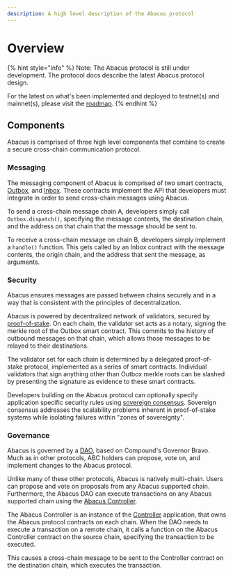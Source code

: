 ```yaml
---
description: A high level description of the Abacus protocol
---
```


# Overview

{% hint style="info" %}
Note: The Abacus protocol is still under development. The protocol docs describe the latest Abacus protocol design.

For the latest on what's been implemented and deployed to testnet(s) and mainnet(s), please visit the [roadmap](../resources/roadmap.md).
{% endhint %}

## Components

Abacus is comprised of three high level components that combine to create a secure cross-chain communication protocol.

### Messaging

The messaging component of Abacus is comprised of two smart contracts, [Outbox](messaging/outbox.md), and  [Inbox](messaging/inbox.md). These contracts implement the API that developers must integrate in order to send cross-chain messages using Abacus.

To send a cross-chain message chain A, developers simply call `Outbox.dispatch()`, specifying the message contents, the destination chain, and the address on that chain that the message should be sent to.

To receive a cross-chain message on chain B, developers simply implement a `handle()` function. This gets called by an Inbox contract with the message contents, the origin chain, and the address that sent the message, as arguments.

### Security

Abacus ensures messages are passed between chains securely and in a way that is consistent with the principles of decentralization.

Abacus is powered by decentralized network of validators, secured by [proof-of-stake](security/proof-of-stake.md). On each chain, the validator set acts as a notary, signing the merkle root of the Outbox smart contract. This commits to the history of outbound messages on that chain, which allows those messages to be relayed to their destinations.

The validator set for each chain is determined by a delegated proof-of-stake protocol, implemented as a series of smart contracts. Individual validators that sign anything other than Outbox merkle roots can be slashed by presenting the signature as evidence to these smart contracts.

Developers building on the Abacus protocol can optionally specify application specific security rules using [sovereign consensus](security/sovereign-consensus.md). Sovereign consensus addresses the scalability problems inherent in proof-of-stake systems while isolating failures within "zones of sovereignty".

### Governance

Abacus is governed by a [DAO](governance/dao.md), based on Compound's Governor Bravo. Much as in other protocols, ABC holders can propose, vote on, and implement changes to the Abacus protocol.

Unlike many of these other protocols, Abacus is natively multi-chain. Users can propose and vote on proposals from any Abacus supported chain. Furthermore, the Abacus DAO can execute transactions on any Abacus supported chain using the [Abacus Controller](governance/controller.md).

The Abacus Controller is an instance of the [Controller](../developers/examples/controller.md) application, that owns the Abacus protocol contracts on each chain. When the DAO needs to execute a transaction on a remote chain, it calls a function on the Abacus Controller contract on the source chain, specifying the transaction to be executed.

This causes a cross-chain message to be sent to the Controller contract on the destination chain, which executes the transaction.
